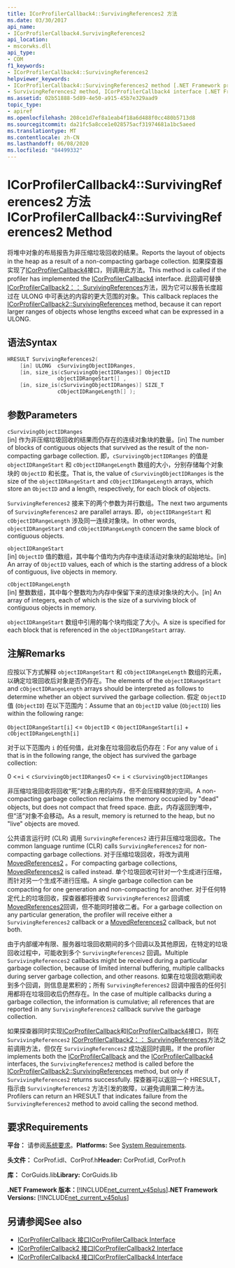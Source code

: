 ```yaml
---
title: ICorProfilerCallback4::SurvivingReferences2 方法
ms.date: 03/30/2017
api_name:
- ICorProfilerCallback4.SurvivingReferences2
api_location:
- mscorwks.dll
api_type:
- COM
f1_keywords:
- ICorProfilerCallback4::SurvivingReferences2
helpviewer_keywords:
- ICorProfilerCallback4::SurvivingReferences2 method [.NET Framework profiling]
- SurvivingReferences2 method, ICorProfilerCallback4 interface [.NET Framework profiling]
ms.assetid: 02b51888-5d89-4e50-a915-45b7e329aad9
topic_type:
- apiref
ms.openlocfilehash: 208ce1d7ef8a1eab4f18a6d488f0cc480b5713d8
ms.sourcegitcommit: da21fc5a8cce1e028575acf31974681a1bc5aeed
ms.translationtype: MT
ms.contentlocale: zh-CN
ms.lasthandoff: 06/08/2020
ms.locfileid: "84499332"
---
```

# <a name="icorprofilercallback4survivingreferences2-method"></a><span data-ttu-id="352d6-102">ICorProfilerCallback4::SurvivingReferences2 方法</span><span class="sxs-lookup"><span data-stu-id="352d6-102">ICorProfilerCallback4::SurvivingReferences2 Method</span></span>
<span data-ttu-id="352d6-103">将堆中对象的布局报告为非压缩垃圾回收的结果。</span><span class="sxs-lookup"><span data-stu-id="352d6-103">Reports the layout of objects in the heap as a result of a non-compacting garbage collection.</span></span> <span data-ttu-id="352d6-104">如果探查器实现了[ICorProfilerCallback4](icorprofilercallback4-interface.md)接口，则调用此方法。</span><span class="sxs-lookup"><span data-stu-id="352d6-104">This method is called if the profiler has implemented the [ICorProfilerCallback4](icorprofilercallback4-interface.md) interface.</span></span> <span data-ttu-id="352d6-105">此回调可替换[ICorProfilerCallback2：： SurvivingReferences](icorprofilercallback2-survivingreferences-method.md)方法，因为它可以报告长度超过在 ULONG 中可表达的内容的更大范围的对象。</span><span class="sxs-lookup"><span data-stu-id="352d6-105">This callback replaces the [ICorProfilerCallback2::SurvivingReferences](icorprofilercallback2-survivingreferences-method.md) method, because it can report larger ranges of objects whose lengths exceed what can be expressed in a ULONG.</span></span>  
  
## <a name="syntax"></a><span data-ttu-id="352d6-106">语法</span><span class="sxs-lookup"><span data-stu-id="352d6-106">Syntax</span></span>  
  
```cpp  
HRESULT SurvivingReferences2(  
    [in] ULONG  cSurvivingObjectIDRanges,  
    [in, size_is(cSurvivingObjectIDRanges)] ObjectID  
                objectIDRangeStart[] ,  
    [in, size_is(cSurvivingObjectIDRanges)] SIZE_T  
                cObjectIDRangeLength[] );  
```  
  
## <a name="parameters"></a><span data-ttu-id="352d6-107">参数</span><span class="sxs-lookup"><span data-stu-id="352d6-107">Parameters</span></span>  
 `cSurvivingObjectIDRanges`  
 <span data-ttu-id="352d6-108">[in] 作为非压缩垃圾回收的结果而仍存在的连续对象块的数量。</span><span class="sxs-lookup"><span data-stu-id="352d6-108">[in] The number of blocks of contiguous objects that survived as the result of the non-compacting garbage collection.</span></span> <span data-ttu-id="352d6-109">即，`cSurvivingObjectIDRanges` 的值是 `objectIDRangeStart` 和 `cObjectIDRangeLength` 数组的大小，分别存储每个对象块的 `ObjectID` 和长度。</span><span class="sxs-lookup"><span data-stu-id="352d6-109">That is, the value of `cSurvivingObjectIDRanges` is the size of the `objectIDRangeStart` and `cObjectIDRangeLength` arrays, which store an `ObjectID` and a length, respectively, for each block of objects.</span></span>  
  
 <span data-ttu-id="352d6-110">`SurvivingReferences2` 接来下的两个参数为并行数组。</span><span class="sxs-lookup"><span data-stu-id="352d6-110">The next two arguments of `SurvivingReferences2` are parallel arrays.</span></span> <span data-ttu-id="352d6-111">即，`objectIDRangeStart` 和 `cObjectIDRangeLength` 涉及同一连续对象块。</span><span class="sxs-lookup"><span data-stu-id="352d6-111">In other words, `objectIDRangeStart` and `cObjectIDRangeLength` concern the same block of contiguous objects.</span></span>  
  
 `objectIDRangeStart`  
 <span data-ttu-id="352d6-112">[in] `ObjectID` 值的数组，其中每个值均为内存中连续活动对象块的起始地址。</span><span class="sxs-lookup"><span data-stu-id="352d6-112">[in] An array of `ObjectID` values, each of which is the starting address of a block of contiguous, live objects in memory.</span></span>  
  
 `cObjectIDRangeLength`  
 <span data-ttu-id="352d6-113">[in] 整数数组，其中每个整数均为内存中保留下来的连续对象块的大小。</span><span class="sxs-lookup"><span data-stu-id="352d6-113">[in] An array of integers, each of which is the size of a surviving block of contiguous objects in memory.</span></span>  
  
 <span data-ttu-id="352d6-114">`objectIDRangeStart` 数组中引用的每个块均指定了大小。</span><span class="sxs-lookup"><span data-stu-id="352d6-114">A size is specified for each block that is referenced in the `objectIDRangeStart` array.</span></span>  
  
## <a name="remarks"></a><span data-ttu-id="352d6-115">注解</span><span class="sxs-lookup"><span data-stu-id="352d6-115">Remarks</span></span>  
 <span data-ttu-id="352d6-116">应按以下方式解释 `objectIDRangeStart` 和 `cObjectIDRangeLength` 数组的元素，以确定垃圾回收后对象是否仍存在。</span><span class="sxs-lookup"><span data-stu-id="352d6-116">The elements of the `objectIDRangeStart` and `cObjectIDRangeLength` arrays should be interpreted as follows to determine whether an object survived the garbage collection.</span></span> <span data-ttu-id="352d6-117">假定 `ObjectID` 值 (`ObjectID`) 在以下范围内：</span><span class="sxs-lookup"><span data-stu-id="352d6-117">Assume that an `ObjectID` value (`ObjectID`) lies within the following range:</span></span>  
  
 `ObjectIDRangeStart[i]` <= `ObjectID` < `ObjectIDRangeStart[i]` + `cObjectIDRangeLength[i]`  
  
 <span data-ttu-id="352d6-118">对于以下范围内 `i` 的任何值，此对象在垃圾回收后仍存在：</span><span class="sxs-lookup"><span data-stu-id="352d6-118">For any value of `i` that is in the following range, the object has survived the garbage collection:</span></span>  
  
 <span data-ttu-id="352d6-119">0 <=`i` < `cSurvivingObjectIDRanges`</span><span class="sxs-lookup"><span data-stu-id="352d6-119">0 <= `i` < `cSurvivingObjectIDRanges`</span></span>  
  
 <span data-ttu-id="352d6-120">非压缩垃圾回收将回收“死”对象占用的内存，但不会压缩释放的空间。</span><span class="sxs-lookup"><span data-stu-id="352d6-120">A non-compacting garbage collection reclaims the memory occupied by "dead" objects, but does not compact that freed space.</span></span> <span data-ttu-id="352d6-121">由此，内存返回到堆中，但“活”对象不会移动。</span><span class="sxs-lookup"><span data-stu-id="352d6-121">As a result, memory is returned to the heap, but no "live" objects are moved.</span></span>  
  
 <span data-ttu-id="352d6-122">公共语言运行时 (CLR) 调用 `SurvivingReferences2` 进行非压缩垃圾回收。</span><span class="sxs-lookup"><span data-stu-id="352d6-122">The common language runtime (CLR) calls `SurvivingReferences2` for non-compacting garbage collections.</span></span> <span data-ttu-id="352d6-123">对于压缩垃圾回收，将改为调用[MovedReferences2](icorprofilercallback4-movedreferences2-method.md) 。</span><span class="sxs-lookup"><span data-stu-id="352d6-123">For compacting garbage collections, [MovedReferences2](icorprofilercallback4-movedreferences2-method.md) is called instead.</span></span> <span data-ttu-id="352d6-124">单个垃圾回收可针对一个生成进行压缩，而针对另一个生成不进行压缩。</span><span class="sxs-lookup"><span data-stu-id="352d6-124">A single garbage collection can be compacting for one generation and non-compacting for another.</span></span> <span data-ttu-id="352d6-125">对于任何特定代上的垃圾回收，探查器都将接收 `SurvivingReferences2` 回调或[MovedReferences2](icorprofilercallback4-movedreferences2-method.md)回调，但不能同时接收二者。</span><span class="sxs-lookup"><span data-stu-id="352d6-125">For a garbage collection on any particular generation, the profiler will receive either a `SurvivingReferences2` callback or a [MovedReferences2](icorprofilercallback4-movedreferences2-method.md) callback, but not both.</span></span>  
  
 <span data-ttu-id="352d6-126">由于内部缓冲有限、服务器垃圾回收期间的多个回调以及其他原因，在特定的垃圾回收过程中，可能收到多个 `SurvivingReferences2` 回调。</span><span class="sxs-lookup"><span data-stu-id="352d6-126">Multiple `SurvivingReferences2` callbacks might be received during a particular garbage collection, because of limited internal buffering, multiple callbacks during server garbage collection, and other reasons.</span></span> <span data-ttu-id="352d6-127">如果在垃圾回收期间收到多个回调，则信息是累积的；所有 `SurvivingReferences2` 回调中报告的任何引用都将在垃圾回收后仍然存在。</span><span class="sxs-lookup"><span data-stu-id="352d6-127">In the case of multiple callbacks during a garbage collection, the information is cumulative; all references that are reported in any `SurvivingReferences2` callback survive the garbage collection.</span></span>  
  
 <span data-ttu-id="352d6-128">如果探查器同时实现[ICorProfilerCallback](icorprofilercallback-interface.md)和[ICorProfilerCallback4](icorprofilercallback4-interface.md)接口，则在 `SurvivingReferences2` [ICorProfilerCallback2：： SurvivingReferences](icorprofilercallback2-survivingreferences-method.md)方法之前调用方法，但仅在 `SurvivingReferences2` 成功返回时调用。</span><span class="sxs-lookup"><span data-stu-id="352d6-128">If the profiler implements both the [ICorProfilerCallback](icorprofilercallback-interface.md) and the [ICorProfilerCallback4](icorprofilercallback4-interface.md) interfaces, the `SurvivingReferences2` method is called before the [ICorProfilerCallback2::SurvivingReferences](icorprofilercallback2-survivingreferences-method.md) method, but only if `SurvivingReferences2` returns successfully.</span></span> <span data-ttu-id="352d6-129">探查器可以返回一个 HRESULT，指示由 `SurvivingReferences2` 方法引发的故障，以避免调用第二种方法。</span><span class="sxs-lookup"><span data-stu-id="352d6-129">Profilers can return an HRESULT that indicates failure from the `SurvivingReferences2` method to avoid calling the second method.</span></span>  
  
## <a name="requirements"></a><span data-ttu-id="352d6-130">要求</span><span class="sxs-lookup"><span data-stu-id="352d6-130">Requirements</span></span>  
 <span data-ttu-id="352d6-131">**平台：** 请参阅[系统要求](../../get-started/system-requirements.md)。</span><span class="sxs-lookup"><span data-stu-id="352d6-131">**Platforms:** See [System Requirements](../../get-started/system-requirements.md).</span></span>  
  
 <span data-ttu-id="352d6-132">**头文件：** CorProf.idl、CorProf.h</span><span class="sxs-lookup"><span data-stu-id="352d6-132">**Header:** CorProf.idl, CorProf.h</span></span>  
  
 <span data-ttu-id="352d6-133">**库：** CorGuids.lib</span><span class="sxs-lookup"><span data-stu-id="352d6-133">**Library:** CorGuids.lib</span></span>  
  
 <span data-ttu-id="352d6-134">**.NET Framework 版本：**[!INCLUDE[net_current_v45plus](../../../../includes/net-current-v45plus-md.md)]</span><span class="sxs-lookup"><span data-stu-id="352d6-134">**.NET Framework Versions:** [!INCLUDE[net_current_v45plus](../../../../includes/net-current-v45plus-md.md)]</span></span>  
  
## <a name="see-also"></a><span data-ttu-id="352d6-135">另请参阅</span><span class="sxs-lookup"><span data-stu-id="352d6-135">See also</span></span>

- [<span data-ttu-id="352d6-136">ICorProfilerCallback 接口</span><span class="sxs-lookup"><span data-stu-id="352d6-136">ICorProfilerCallback Interface</span></span>](icorprofilercallback-interface.md)
- [<span data-ttu-id="352d6-137">ICorProfilerCallback2 接口</span><span class="sxs-lookup"><span data-stu-id="352d6-137">ICorProfilerCallback2 Interface</span></span>](icorprofilercallback2-interface.md)
- [<span data-ttu-id="352d6-138">ICorProfilerCallback4 接口</span><span class="sxs-lookup"><span data-stu-id="352d6-138">ICorProfilerCallback4 Interface</span></span>](icorprofilercallback4-interface.md)

